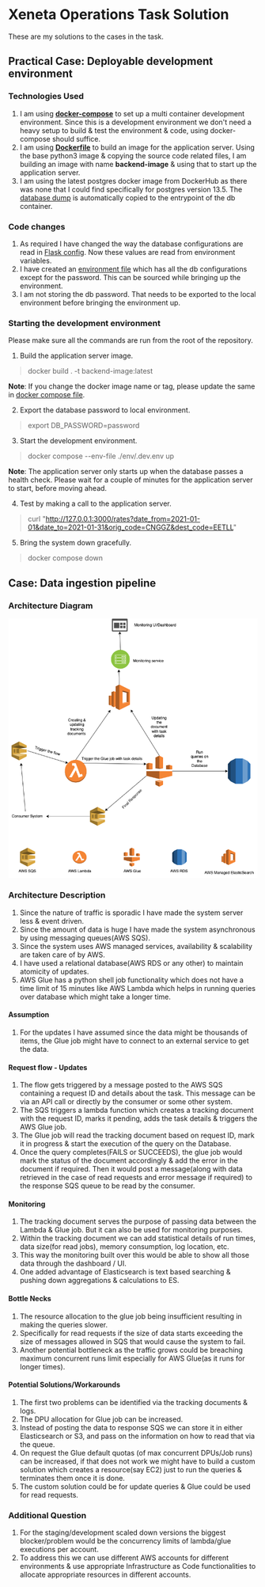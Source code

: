 # Xeneta Operations Task Solution

These are my solutions to the cases in the task.

## Practical Case: Deployable development environment

### Technologies Used
1. I am using [**docker-compose**](docker-compose.yml) to set up a multi container development environment. Since this is a development environment we don't need a heavy setup to build & test the environment & code, using docker-compose should suffice.
2. I am using [**Dockerfile**](Dockerfile) to build an image for the application server. Using the base python3 image & copying the source code related files, I am building an image with name **backend-image** & using that to start up the application server.
3. I am using the latest postgres docker image from DockerHub as there was none that I could find specifically for postgres version 13.5. The [database dump](db/rates.sql) is automatically copied to the entrypoint of the db container.

### Code changes
1. As required I have changed the way the database configurations are read in [Flask config](rates/config.py). Now these values are read from environment variables.
2. I have created an [environment file](env/.dev.env) which has all the db configurations except for the password. This can be sourced while bringing up the environment.
3. I am not storing the db password. That needs to be exported to the local environment before bringing the environment up.

### Starting the development environment
Please make sure all the commands are run from the root of the repository.

1. Build the application server image.

> docker build . -t backend-image:latest

**Note**: If you change the docker image name or tag, please update the same in [docker compose file](docker-compose.yml).

2. Export the database password to local environment.

> export DB_PASSWORD=password

3. Start the development environment.

> docker compose --env-file ./env/.dev.env up

**Note**: The application server only starts up when the database passes a health check. Please wait for a couple of minutes for the application server to start, before moving ahead.

4. Test by making a call to the application server.

> curl "http://127.0.0.1:3000/rates?date_from=2021-01-01&date_to=2021-01-31&orig_code=CNGGZ&dest_code=EETLL"

5. Bring the system down gracefully.

> docker compose down

## Case: Data ingestion pipeline

### Architecture Diagram

<img alt="Architecture Diagram" src="static/CaseArchitecture.png"/>

### Architecture Description

1. Since the nature of traffic is sporadic I have made the system server less & event driven.
2. Since the amount of data is huge I have made the system asynchronous by using messaging queues(AWS SQS).
3. Since the system uses AWS managed services, availability & scalability are taken care of by AWS.
4. I have used a relational database(AWS RDS or any other) to maintain atomicity of updates.
5. AWS Glue has a python shell job functionality which does not have a time limit of 15 minutes like AWS Lambda which helps in running queries over database which might take a longer time.

#### Assumption
1. For the updates I have assumed since the data might be thousands of items, the Glue job might have to connect to an external service to get the data.

#### Request flow - Updates
1. The flow gets triggered by a message posted to the AWS SQS containing a request ID and details about the task. This message can be via an API call or directly by the consumer or some other system.
2. The SQS triggers a lambda function which creates a tracking document with the request ID, marks it pending, adds the task details & triggers the AWS Glue job.
3. The Glue job will read the tracking document based on request ID, mark it in progress & start the execution of the query on the Database.
4. Once the query completes(FAILS or SUCCEEDS), the glue job would mark the status of the document accordingly & add the error in the document if required. Then it would post a message(along with data retrieved in the case of read requests and error message if required) to the response SQS queue to be read by the consumer.

#### Monitoring
1. The tracking document serves the purpose of passing data between the Lambda & Glue job. But it can also be used for monitoring purposes.
2. Within the tracking document we can add statistical details of run times, data size(for read jobs), memory consumption, log location, etc.
3. This way the monitoring built over this would be able to show all those data through the dashboard / UI.
4. One added advantage of Elasticsearch is text based searching & pushing down aggregations & calculations to ES.

#### Bottle Necks
1. The resource allocation to the glue job being insufficient resulting in making the queries slower.
2. Specifically for read requests if the size of data starts exceeding the size of messages allowed in SQS that would cause the system to fail.
3. Another potential bottleneck as the traffic grows could be breaching maximum concurrent runs limit especially for AWS Glue(as it runs for longer times).

#### Potential Solutions/Workarounds
1. The first two problems can be identified via the tracking documents & logs.
2. The DPU allocation for Glue job can be increased.
3. Instead of posting the data to response SQS we can store it in either Elasticsearch or S3, and pass on the information on how to read that via the queue.
4. On request the Glue default quotas (of max concurrent DPUs/Job runs) can be increased, if that does not work we might have to build a custom solution which creates a resource(say EC2) just to run the queries & terminates them once it is done.
5. The custom solution could be for update queries & Glue could be used for read requests.

### Additional Question
1. For the staging/development scaled down versions the biggest blocker/problem would be the concurrency limits of lambda/glue executions per account.
2. To address this we can use different AWS accounts for different environments & use appropriate Infrastructure as Code functionalities to allocate appropriate resources in different accounts.


